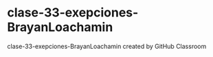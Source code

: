# clase-33-exepciones-BrayanLoachamin
clase-33-exepciones-BrayanLoachamin created by GitHub Classroom
